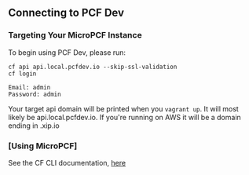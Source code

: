 ## Connecting to PCF Dev

### Targeting Your MicroPCF Instance

To begin using PCF Dev, please run:

```
cf api api.local.pcfdev.io --skip-ssl-validation
cf login

Email: admin
Password: admin
```

Your target api domain will be printed when you `vagrant up`. It will most likely be api.local.pcfdev.io. If you're running on AWS it will be a domain ending in .xip.io

### [Using MicroPCF]

See the CF CLI documentation, [here](http://docs.pivotal.io/pivotalcf/devguide/deploy-apps/deploy-app.html)
